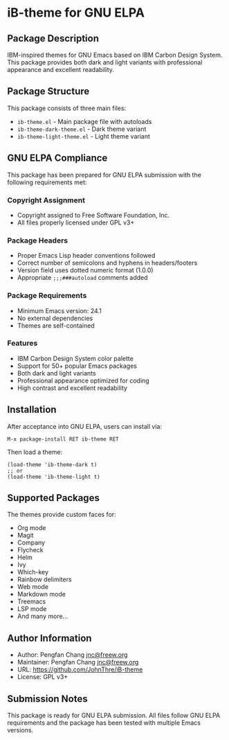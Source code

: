 # iB-theme for GNU ELPA

## Package Description

IBM-inspired themes for GNU Emacs based on IBM Carbon Design System. This package provides both dark and light variants with professional appearance and excellent readability.

## Package Structure

This package consists of three main files:

- `ib-theme.el` - Main package file with autoloads
- `ib-theme-dark-theme.el` - Dark theme variant
- `ib-theme-light-theme.el` - Light theme variant

## GNU ELPA Compliance

This package has been prepared for GNU ELPA submission with the following requirements met:

### Copyright Assignment
- Copyright assigned to Free Software Foundation, Inc.
- All files properly licensed under GPL v3+

### Package Headers
- Proper Emacs Lisp header conventions followed
- Correct number of semicolons and hyphens in headers/footers
- Version field uses dotted numeric format (1.0.0)
- Appropriate `;;;###autoload` comments added

### Package Requirements
- Minimum Emacs version: 24.1
- No external dependencies
- Themes are self-contained

### Features
- IBM Carbon Design System color palette
- Support for 50+ popular Emacs packages
- Both dark and light variants
- Professional appearance optimized for coding
- High contrast and excellent readability

## Installation

After acceptance into GNU ELPA, users can install via:

```elisp
M-x package-install RET ib-theme RET
```

Then load a theme:

```elisp
(load-theme 'ib-theme-dark t)
;; or
(load-theme 'ib-theme-light t)
```

## Supported Packages

The themes provide custom faces for:

- Org mode
- Magit
- Company
- Flycheck
- Helm
- Ivy
- Which-key
- Rainbow delimiters
- Web mode
- Markdown mode
- Treemacs
- LSP mode
- And many more...

## Author Information

- Author: Pengfan Chang <jnc@freew.org>
- Maintainer: Pengfan Chang <jnc@freew.org>
- URL: https://github.com/JohnThre/iB-theme
- License: GPL v3+

## Submission Notes

This package is ready for GNU ELPA submission. All files follow GNU ELPA requirements and the package has been tested with multiple Emacs versions. 
